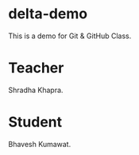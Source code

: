 # delta-demo
This is a demo for Git &amp; GitHub Class.

# Teacher
Shradha Khapra.

# Student
Bhavesh Kumawat.